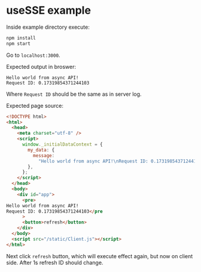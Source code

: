 # useSSE example

Inside example directory execute:

```bash
npm install
npm start
```

Go to `localhost:3000`.

Expected output in broswer:

```
Hello world from async API!
Request ID: 0.17319854371244103
```

Where `Request ID` should be the same as in server log.

Expected page source:

```html
<!DOCTYPE html>
<html>
  <head>
    <meta charset="utf-8" />
    <script>
      window._initialDataContext = {
        my_data: {
          message:
            "Hello world from async API!\nRequest ID: 0.17319854371244103",
        },
      };
    </script>
  </head>
  <body>
    <div id="app">
      <pre>
Hello world from async API!
Request ID: 0.17319854371244103</pre
      >
      <button>refresh</button>
    </div>
  </body>
  <script src="/static/Client.js"></script>
</html>
```

Next click `refresh` button, which will execute effect again, but now on client side. After 1s refresh ID should change.
